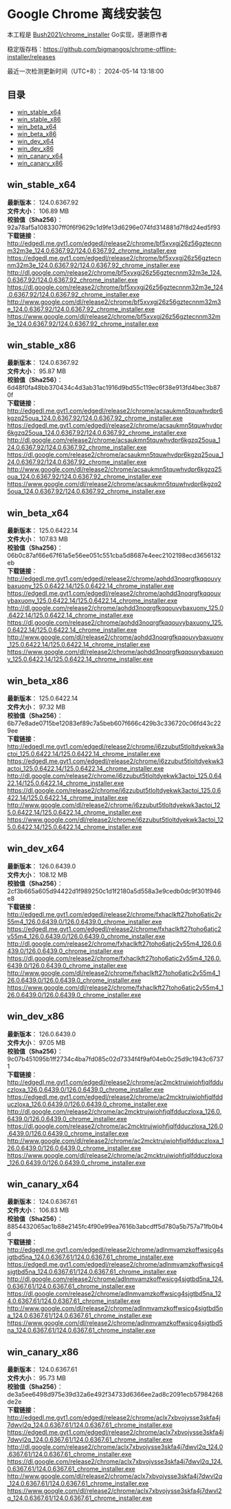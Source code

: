 # Google Chrome 离线安装包
本工程是 [Bush2021/chrome_installer](https://github.com/Bush2021/chrome_installer) Go实现，感谢原作者

稳定版存档：<https://github.com/bigmangos/chrome-offline-installer/releases>

最近一次检测更新时间（UTC+8）：
2024-05-14 13:18:00

## 目录
* [win_stable_x64](https://github.com/bigmangos/chrome-offline-installer?tab=readme-ov-file#win_stable_x64)
* [win_stable_x86](https://github.com/bigmangos/chrome-offline-installer?tab=readme-ov-file#win_stable_x86)
* [win_beta_x64](https://github.com/bigmangos/chrome-offline-installer?tab=readme-ov-file#win_beta_x64)
* [win_beta_x86](https://github.com/bigmangos/chrome-offline-installer?tab=readme-ov-file#win_beta_x86)
* [win_dev_x64](https://github.com/bigmangos/chrome-offline-installer?tab=readme-ov-file#win_dev_x64)
* [win_dev_x86](https://github.com/bigmangos/chrome-offline-installer?tab=readme-ov-file#win_dev_x86)
* [win_canary_x64](https://github.com/bigmangos/chrome-offline-installer?tab=readme-ov-file#win_canary_x64)
* [win_canary_x86](https://github.com/bigmangos/chrome-offline-installer?tab=readme-ov-file#win_canary_x86)

## win_stable_x64
**最新版本**： 124.0.6367.92  
**文件大小**： 106.89 MB  
**校验值（Sha256）**： 92a78af5a1083307ff0f6f9629c1d9fe13d6296e074fd314881d7f8d24ed5f93  
**下载链接**：
http://edgedl.me.gvt1.com/edgedl/release2/chrome/bf5xvxgj26z56gztecnnm32m3e_124.0.6367.92/124.0.6367.92_chrome_installer.exe
https://edgedl.me.gvt1.com/edgedl/release2/chrome/bf5xvxgj26z56gztecnnm32m3e_124.0.6367.92/124.0.6367.92_chrome_installer.exe
http://dl.google.com/release2/chrome/bf5xvxgj26z56gztecnnm32m3e_124.0.6367.92/124.0.6367.92_chrome_installer.exe
https://dl.google.com/release2/chrome/bf5xvxgj26z56gztecnnm32m3e_124.0.6367.92/124.0.6367.92_chrome_installer.exe
http://www.google.com/dl/release2/chrome/bf5xvxgj26z56gztecnnm32m3e_124.0.6367.92/124.0.6367.92_chrome_installer.exe
https://www.google.com/dl/release2/chrome/bf5xvxgj26z56gztecnnm32m3e_124.0.6367.92/124.0.6367.92_chrome_installer.exe
## win_stable_x86
**最新版本**： 124.0.6367.92  
**文件大小**： 95.87 MB  
**校验值（Sha256）**： 6d48f0fa48bb370434c4d3ab31ac1916d9bd55c119ec6f38e913fd4bec3b870f  
**下载链接**：
http://edgedl.me.gvt1.com/edgedl/release2/chrome/acsaukmn5tquwhvdpr6kgzq25oua_124.0.6367.92/124.0.6367.92_chrome_installer.exe
https://edgedl.me.gvt1.com/edgedl/release2/chrome/acsaukmn5tquwhvdpr6kgzq25oua_124.0.6367.92/124.0.6367.92_chrome_installer.exe
http://dl.google.com/release2/chrome/acsaukmn5tquwhvdpr6kgzq25oua_124.0.6367.92/124.0.6367.92_chrome_installer.exe
https://dl.google.com/release2/chrome/acsaukmn5tquwhvdpr6kgzq25oua_124.0.6367.92/124.0.6367.92_chrome_installer.exe
http://www.google.com/dl/release2/chrome/acsaukmn5tquwhvdpr6kgzq25oua_124.0.6367.92/124.0.6367.92_chrome_installer.exe
https://www.google.com/dl/release2/chrome/acsaukmn5tquwhvdpr6kgzq25oua_124.0.6367.92/124.0.6367.92_chrome_installer.exe
## win_beta_x64
**最新版本**： 125.0.6422.14  
**文件大小**： 107.83 MB  
**校验值（Sha256）**： 06b0c87af66e67f61a5e56ee051c551cba5d8687e4eec2102198ecd3656132eb  
**下载链接**：
http://edgedl.me.gvt1.com/edgedl/release2/chrome/aohdd3noqrgfkqqouvybaxuony_125.0.6422.14/125.0.6422.14_chrome_installer.exe
https://edgedl.me.gvt1.com/edgedl/release2/chrome/aohdd3noqrgfkqqouvybaxuony_125.0.6422.14/125.0.6422.14_chrome_installer.exe
http://dl.google.com/release2/chrome/aohdd3noqrgfkqqouvybaxuony_125.0.6422.14/125.0.6422.14_chrome_installer.exe
https://dl.google.com/release2/chrome/aohdd3noqrgfkqqouvybaxuony_125.0.6422.14/125.0.6422.14_chrome_installer.exe
http://www.google.com/dl/release2/chrome/aohdd3noqrgfkqqouvybaxuony_125.0.6422.14/125.0.6422.14_chrome_installer.exe
https://www.google.com/dl/release2/chrome/aohdd3noqrgfkqqouvybaxuony_125.0.6422.14/125.0.6422.14_chrome_installer.exe
## win_beta_x86
**最新版本**： 125.0.6422.14  
**文件大小**： 97.32 MB  
**校验值（Sha256）**： 6b77e8ade0715be12083ef89c7a5beb607f666c429b3c336720c06fd43c229ee  
**下载链接**：
http://edgedl.me.gvt1.com/edgedl/release2/chrome/i6zzubut5tloltdyekwk3actoi_125.0.6422.14/125.0.6422.14_chrome_installer.exe
https://edgedl.me.gvt1.com/edgedl/release2/chrome/i6zzubut5tloltdyekwk3actoi_125.0.6422.14/125.0.6422.14_chrome_installer.exe
http://dl.google.com/release2/chrome/i6zzubut5tloltdyekwk3actoi_125.0.6422.14/125.0.6422.14_chrome_installer.exe
https://dl.google.com/release2/chrome/i6zzubut5tloltdyekwk3actoi_125.0.6422.14/125.0.6422.14_chrome_installer.exe
http://www.google.com/dl/release2/chrome/i6zzubut5tloltdyekwk3actoi_125.0.6422.14/125.0.6422.14_chrome_installer.exe
https://www.google.com/dl/release2/chrome/i6zzubut5tloltdyekwk3actoi_125.0.6422.14/125.0.6422.14_chrome_installer.exe
## win_dev_x64
**最新版本**： 126.0.6439.0  
**文件大小**： 108.12 MB  
**校验值（Sha256）**： 2cf3b665a605d94422d1f989250c1d1f2180a5d558a3e9cedb0dc9f301f946e8  
**下载链接**：
http://edgedl.me.gvt1.com/edgedl/release2/chrome/fxhaclkft27toho6atjc2v55m4_126.0.6439.0/126.0.6439.0_chrome_installer.exe
https://edgedl.me.gvt1.com/edgedl/release2/chrome/fxhaclkft27toho6atjc2v55m4_126.0.6439.0/126.0.6439.0_chrome_installer.exe
http://dl.google.com/release2/chrome/fxhaclkft27toho6atjc2v55m4_126.0.6439.0/126.0.6439.0_chrome_installer.exe
https://dl.google.com/release2/chrome/fxhaclkft27toho6atjc2v55m4_126.0.6439.0/126.0.6439.0_chrome_installer.exe
http://www.google.com/dl/release2/chrome/fxhaclkft27toho6atjc2v55m4_126.0.6439.0/126.0.6439.0_chrome_installer.exe
https://www.google.com/dl/release2/chrome/fxhaclkft27toho6atjc2v55m4_126.0.6439.0/126.0.6439.0_chrome_installer.exe
## win_dev_x86
**最新版本**： 126.0.6439.0  
**文件大小**： 97.05 MB  
**校验值（Sha256）**： 9c07b451095b1ff2734c4ba7fd085c02d7334f4f9af04eb0c25d9c1943c67371  
**下载链接**：
http://edgedl.me.gvt1.com/edgedl/release2/chrome/ac2mcktrujwiohfjqlfdduczloxa_126.0.6439.0/126.0.6439.0_chrome_installer.exe
https://edgedl.me.gvt1.com/edgedl/release2/chrome/ac2mcktrujwiohfjqlfdduczloxa_126.0.6439.0/126.0.6439.0_chrome_installer.exe
http://dl.google.com/release2/chrome/ac2mcktrujwiohfjqlfdduczloxa_126.0.6439.0/126.0.6439.0_chrome_installer.exe
https://dl.google.com/release2/chrome/ac2mcktrujwiohfjqlfdduczloxa_126.0.6439.0/126.0.6439.0_chrome_installer.exe
http://www.google.com/dl/release2/chrome/ac2mcktrujwiohfjqlfdduczloxa_126.0.6439.0/126.0.6439.0_chrome_installer.exe
https://www.google.com/dl/release2/chrome/ac2mcktrujwiohfjqlfdduczloxa_126.0.6439.0/126.0.6439.0_chrome_installer.exe
## win_canary_x64
**最新版本**： 124.0.6367.61  
**文件大小**： 106.83 MB  
**校验值（Sha256）**： 8854432065ac1b88e2145fc4f90e99ea7616b3abcdff5d780a5b757a71fb0b4d  
**下载链接**：
http://edgedl.me.gvt1.com/edgedl/release2/chrome/adlnmvamzkoffwsicg4sjgtbd5na_124.0.6367.61/124.0.6367.61_chrome_installer.exe
https://edgedl.me.gvt1.com/edgedl/release2/chrome/adlnmvamzkoffwsicg4sjgtbd5na_124.0.6367.61/124.0.6367.61_chrome_installer.exe
http://dl.google.com/release2/chrome/adlnmvamzkoffwsicg4sjgtbd5na_124.0.6367.61/124.0.6367.61_chrome_installer.exe
https://dl.google.com/release2/chrome/adlnmvamzkoffwsicg4sjgtbd5na_124.0.6367.61/124.0.6367.61_chrome_installer.exe
http://www.google.com/dl/release2/chrome/adlnmvamzkoffwsicg4sjgtbd5na_124.0.6367.61/124.0.6367.61_chrome_installer.exe
https://www.google.com/dl/release2/chrome/adlnmvamzkoffwsicg4sjgtbd5na_124.0.6367.61/124.0.6367.61_chrome_installer.exe
## win_canary_x86
**最新版本**： 124.0.6367.61  
**文件大小**： 95.73 MB  
**校验值（Sha256）**： de3a5ee6498d975e39d32a6e492f34733d6366ee2ad8c2091ecb57984268de2e  
**下载链接**：
http://edgedl.me.gvt1.com/edgedl/release2/chrome/aclx7xbvojysse3skfa4j7dwvl2q_124.0.6367.61/124.0.6367.61_chrome_installer.exe
https://edgedl.me.gvt1.com/edgedl/release2/chrome/aclx7xbvojysse3skfa4j7dwvl2q_124.0.6367.61/124.0.6367.61_chrome_installer.exe
http://dl.google.com/release2/chrome/aclx7xbvojysse3skfa4j7dwvl2q_124.0.6367.61/124.0.6367.61_chrome_installer.exe
https://dl.google.com/release2/chrome/aclx7xbvojysse3skfa4j7dwvl2q_124.0.6367.61/124.0.6367.61_chrome_installer.exe
http://www.google.com/dl/release2/chrome/aclx7xbvojysse3skfa4j7dwvl2q_124.0.6367.61/124.0.6367.61_chrome_installer.exe
https://www.google.com/dl/release2/chrome/aclx7xbvojysse3skfa4j7dwvl2q_124.0.6367.61/124.0.6367.61_chrome_installer.exe
